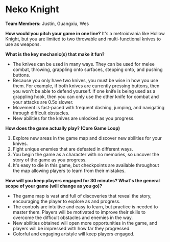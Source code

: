 # Neko Knight

**Team Members:** Justin, Guangxiu, Wes

**How would you pitch your game in one line?**
It's a metroidvania like Hollow Knight, but you are limited to two throwable and multi-functional knives to use as weapons.

**What is the key mechanic(s) that make it fun?**
- The knives can be used in many ways. They can be used for melee combat, throwing, grappling onto surfaces, stepping onto, and pushing buttons.
- Because you only have two knives, you must be wise in how you use them. For example, if both knives are currently pressing buttons, then you won't be able to defend yourself. If one knife is being used as a grappling hook, then you can only use the other knife for combat and your attacks are 0.5x slower.
- Movement is fast-paced with frequent dashing, jumping, and navigating through difficult obstacles.
- New abilities for the knives are unlocked as you progress.

**How does the game actually play? (Core Game Loop)**
1. Explore new areas in the game map and discover new abilities for your knives.
2. Fight unique enemies that are defeated in different ways. 
3. You begin the game as a character with no memories, so uncover the story of the game as you progress.
4. It's easy to die in this game, but checkpoints are available throughout the map allowing players to learn from their mistakes.

**How will you keep players engaged for 30 minutes? What's the general scope of your game (will change as you go)?**
- The game map is vast and full of discoveries that reveal the story, encouraging the player to explore as and progress.
- The controls are intuitive and easy to learn, but practice is needed to master them. Players will be motivated to improve their skills to overcome the difficult obstacles and enemies in the way.
- New abilities obtained will open more opportunities in the game, and players will be impressed with how far they progressed.
- Colorful and engaging artstyle will keep players engaged.
